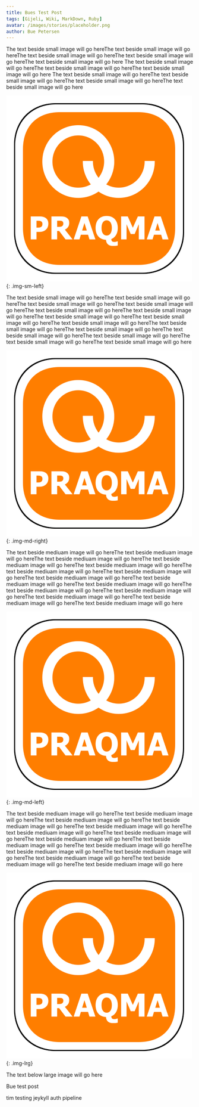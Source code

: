 ```yaml
---
title: Bues Test Post
tags: [Gijeli, Wiki, MarkDown, Ruby]
avatar: /images/stories/placeholder.png
author: Bue Petersen
---
```


The text beside small image will go hereThe text beside small image will go hereThe text beside small image will go hereThe text beside small image will go hereThe text beside small image will go here
The text beside small image will go hereThe text beside small image will go hereThe text beside small image will go here
The text beside small image will go hereThe text beside small image will go hereThe text beside small image will go hereThe text beside small image will go here
<!--break-->

![incremental development](/images/praqma_1.png){: .img-sm-left}

The text beside small image will go hereThe text beside small image will go hereThe text beside small image will go hereThe text beside small image will go hereThe text beside small image will go hereThe text beside small image will go hereThe text beside small image will go hereThe text beside small image will go hereThe text beside small image will go hereThe text beside small image will go hereThe text beside small image will go hereThe text beside small image will go hereThe text beside small image will go hereThe text beside small image will go hereThe text beside small image will go here

![incremental development](/images/praqma_1.png){: .img-md-right}

The text beside mediuam image will go hereThe text beside mediuam image will go hereThe text beside mediuam image will go hereThe text beside mediuam image will go hereThe text beside mediuam image will go hereThe text beside mediuam image will go hereThe text beside mediuam image will go hereThe text beside mediuam image will go hereThe text beside mediuam image will go hereThe text beside mediuam image will go hereThe text beside mediuam image will go hereThe text beside mediuam image will go hereThe text beside mediuam image will go hereThe text beside mediuam image will go hereThe text beside mediuam image will go here

![incremental development](/images/praqma_1.png){: .img-md-left}

The text beside mediuam image will go hereThe text beside mediuam image will go hereThe text beside mediuam image will go hereThe text beside mediuam image will go hereThe text beside mediuam image will
go hereThe text beside mediuam image will go hereThe text beside mediuam image will go hereThe text beside mediuam image will go hereThe text beside mediuam image will go hereThe text beside
mediuam image will go hereThe text beside mediuam image will go hereThe text beside mediuam image will go hereThe text beside mediuam image will go hereThe text beside mediuam image will go hereThe
text beside mediuam image will go here

![incremental development](/images/praqma_1.png){: .img-lrg}

The text below large image will go here


Bue test post

tim testing jeykyll auth pipeline
